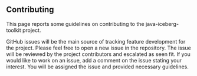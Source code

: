 ## Contributing

This page reports some guidelines on contributing to the java-iceberg-toolkit project. 

GitHub issues will be the main source of tracking feature development for the project. Please feel free to open a new issue in the repository. The issue will be reviewed by the project contributors and escalated as seen fit. If you would like to work on an issue, add a comment on the issue stating your interest. You will be assigned the issue and provided necessary guidelines. 
